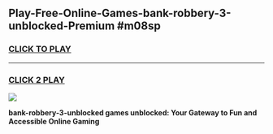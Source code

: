 
## Play-Free-Online-Games-bank-robbery-3-unblocked-Premium #m08sp
<h3>
<a href="https://premium.freeplayer.one?title=bank-robbery-3-unblocked&ref=8M">CLICK TO PLAY</a></h3>
<hr>

<h3>
<a href="https://premium.freeplayer.one?title=bank-robbery-3-unblocked&ref=8M">CLICK 2 PLAY</a>
  
</h3>

<a href="https://premium.freeplayer.one?title=bank-robbery-3-unblocked&ref=8M"><img src="https://clearcache.store/games.png"></a>


**bank-robbery-3-unblocked games unblocked: Your Gateway to Fun and Accessible Online Gaming**

